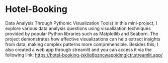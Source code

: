 # Hotel-Booking
Data Analysis Through Pythonic Visualization Tools)
In this mini-project, I explore various data analysis questions using visualization techniques provided by popular Python libraries such as Matplotlib and Seaborn. The project 
demonstrates how effective visualizations can help extract insights from data, making complex patterns more comprehensible.
Besides this, I also created a web app through streamlit and you can access it via the following link: https://hotel-booking-jxkliq6pzncwappidmgjctr.streamlit.app/
